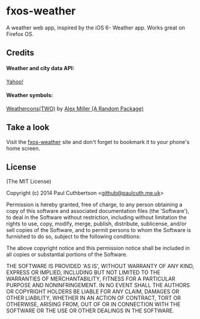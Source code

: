 # fxos-weather
A weather web app, inspired by the iOS 6- Weather app. Works great on Firefox OS.


## Credits
#### Weather and city data API:
[Yahoo!](http://developer.yahoo.com/weather/)

#### Weather symbols:
[Weathercons(TWO)](http://www.arandompackage.com/2013/02/weatherconstwo.html) by [Alex Miller (A Random Package)](http://www.arandompackage.com)


## Take a look
Visit the [fxos-weather](http://paulcuth.me.uk/fxos-weather) site and don't forget to bookmark it to your phone's home screen.


## License 
(The MIT License)

Copyright (c) 2014 Paul Cuthbertson &lt;github@paulcuth.me.uk&gt;

Permission is hereby granted, free of charge, to any person obtaining
a copy of this software and associated documentation files (the
'Software'), to deal in the Software without restriction, including
without limitation the rights to use, copy, modify, merge, publish,
distribute, sublicense, and/or sell copies of the Software, and to
permit persons to whom the Software is furnished to do so, subject to
the following conditions:

The above copyright notice and this permission notice shall be
included in all copies or substantial portions of the Software.

THE SOFTWARE IS PROVIDED 'AS IS', WITHOUT WARRANTY OF ANY KIND,
EXPRESS OR IMPLIED, INCLUDING BUT NOT LIMITED TO THE WARRANTIES OF
MERCHANTABILITY, FITNESS FOR A PARTICULAR PURPOSE AND NONINFRINGEMENT.
IN NO EVENT SHALL THE AUTHORS OR COPYRIGHT HOLDERS BE LIABLE FOR ANY
CLAIM, DAMAGES OR OTHER LIABILITY, WHETHER IN AN ACTION OF CONTRACT,
TORT OR OTHERWISE, ARISING FROM, OUT OF OR IN CONNECTION WITH THE
SOFTWARE OR THE USE OR OTHER DEALINGS IN THE SOFTWARE.